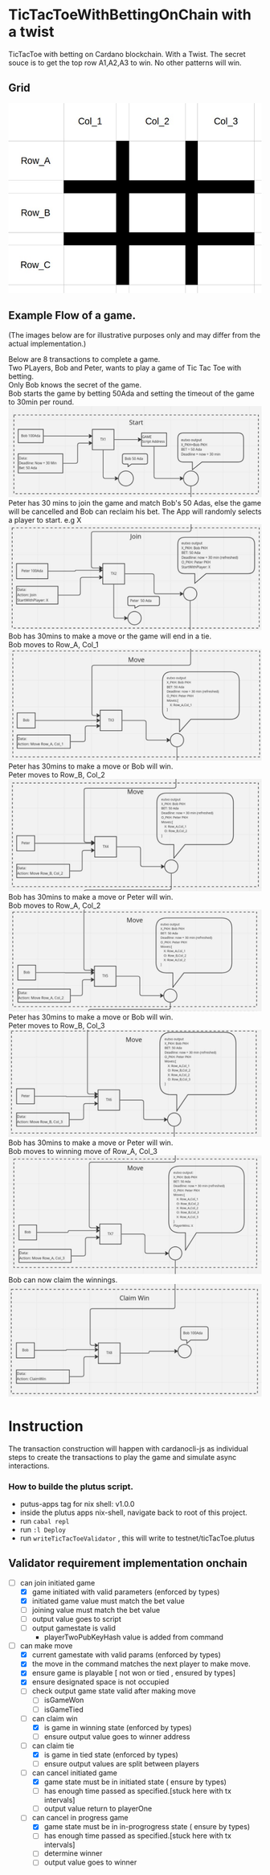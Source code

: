 # TicTacToeWithBettingOnChain with a twist

TicTacToe with betting on Cardano blockchain.
With a Twist. The secret souce is to get the top row A1,A2,A3 to win.
No other patterns will win.

## Grid

![grid](./docs/images//grid.jpg)

## Example Flow of a game.

(The images below are for illustrative purposes only and may differ from the actual implementation.)

Below are 8 transactions to complete a game.  
Two PLayers, Bob and Peter, wants to play a game of Tic Tac Toe with betting.  
Only Bob knows the secret of the game.  
Bob starts the game by betting 50Ada and setting the timeout of the game to 30min per round.  
![tx1](./docs/images/tx1.jpg)
Peter has 30 mins to join the game and match Bob's 50 Adas, else the game will be cancelled and Bob can reclaim his bet.
The App will randomly selects a player to start. e.g X
![tx2](./docs/images/tx2.jpg)
Bob has 30mins to make a move or the game will end in a tie.  
Bob moves to Row_A, Col_1
![tx3](./docs/images/tx3.jpg)
Peter has 30mins to make a move or Bob will win.  
Peter moves to Row_B, Col_2
![tx4](./docs/images/tx4.jpg)
Bob has 30mins to make a move or Peter will win.  
Bob moves to Row_A, Col_2
![tx5](./docs/images/tx5.jpg)
Peter has 30mins to make a move or Bob will win.  
Peter moves to Row_B, Col_3
![tx6](./docs/images/tx6.jpg)
Bob has 30mins to make a move or Peter will win.  
Bob moves to winning move of Row_A, Col_3
![tx7](./docs/images/tx7.jpg)
Bob can now claim the winnings.
![tx8](./docs/images/tx8.jpg)

# Instruction

The transaction construction will happen with cardanocli-js as individual steps to create the transactions to play the game and simulate async interactions.

### How to builde the plutus script.

- putus-apps tag for nix shell: v1.0.0
- inside the plutus apps nix-shell, navigate back to root of this project.
- run `cabal repl`
- run `:l Deploy`
- run `writeTicTacToeValidator` , this will write to testnet/ticTacToe.plutus


## Validator requirement implementation onchain

- [ ] can join initiated game
  - [x] game initiated with valid parameters (enforced by types)
  - [x] initiated game value must match the bet value
  - [ ] joining value must match the bet value
  - [ ] output value goes to script
  - [ ] output gamestate is valid
    - playerTwoPubKeyHash value is added from command

- [ ] can make move
  - [x] current gamestate with valid params (enforced by types)
  - [x] the move in the command matches the next player to make move.
  - [x] ensure game is playable [ not won or tied , ensured by types]
  - [x] ensure designated space is not occupied
  - [ ] check output game state valid after making move
    - [ ] isGameWon
    - [ ] isGameTied
  - [ ] can claim win
    - [x] is game in winning state (enforced by types)
    - [ ] ensure output value goes to winner address
  - [ ] can claim tie
    - [x] is game in tied state (enforced by types)
    - [ ] ensure output values are split between players

  - [ ] can cancel initiated game
    - [x] game state must be in initiated state ( ensure by types)
    - [ ] has enough time passed as specified.[stuck here with tx intervals]
    - [ ] output value return to playerOne
  - [ ] can cancel in progress game
    - [x] game state must be in in-progrogress state ( ensure by types)
    - [ ] has enough time passed as specified.[stuck here with tx intervals]
    - [ ] determine winner
    - [ ] output value goes to winner